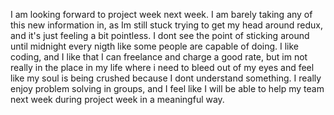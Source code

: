 I am looking forward to project week next week. I am barely taking any of this new information in, as Im still stuck trying to get my head around redux, and it's just feeling a bit pointless. I dont see the point of sticking around until midnight every nigth like some people are capable of doing. I like coding, and I like that I can freelance and charge a good rate, but im not really in the place in my life where i need to bleed out of my eyes and feel like my soul is being crushed because I dont understand something. I really enjoy problem solving in groups, and I feel like I will be able to help my team next week during project week in a meaningful way.